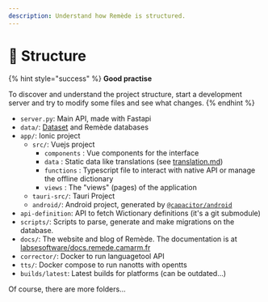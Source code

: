 ```yaml
---
description: Understand how Remède is structured.
---
```


# 📁 Structure

{% hint style="success" %}
**Good practise**

To discover and understand the project structure, start a development server and try to modify some files and see what changes.
{% endhint %}

* `server.py`: Main API, made with Fastapi
* `data/`: [Dataset](../../database/database/dataset.md) and Remède databases
* `app/`: Ionic project
  * `src/`: Vuejs project
    * `components` : Vue components for the interface
    * `data` : Static data like translations (see [translation.md](../../project/contributing/translation.md "mention"))
    * `functions` : Typescript file to interact with native API or manage the offline dictionary
    * `views` : The "views" (pages) of the application
  * `tauri-src/`: Tauri Project
  * `android/`: Android project, generated by [`@capacitor/android`](https://capacitorjs.com/docs/android)
* `api-definition`: API to fetch Wictionary definitions (it's a git submodule)
* `scripts/`: Scripts to parse, generate and make migrations on the database.
* `docs/`: The website and blog of Remède. The documentation is at [labsesoftware/docs.remede.camarm.fr](https://github.com/LabseSoftware/docs.remede.camarm.fr)
* `corrector/`: Docker to run languagetool API
* `tts/`: Docker compose to run nanotts with opentts
* `builds/latest`: Latest builds for platforms (can be outdated...)

Of course, there are more folders...&#x20;
